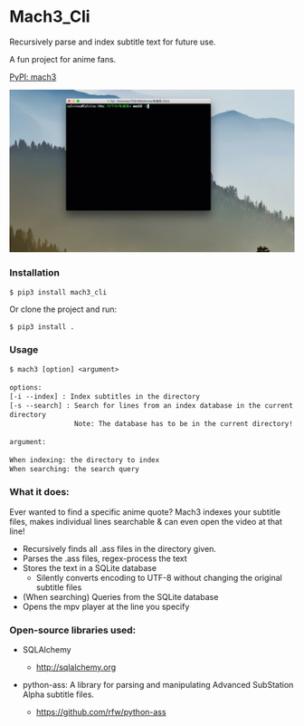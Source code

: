 # Mach3_Cli

Recursively parse and index subtitle text for future use.

A fun project for anime fans.

[PyPI: mach3](https://pypi.org/project/mach3/)

![usage](https://raw.githubusercontent.com/Calvin-Xu/mach3-cli/master/usage.gif)


### Installation

    $ pip3 install mach3_cli
    
Or clone the project and run:

    $ pip3 install .

### Usage

```
$ mach3 [option] <argument>

options:
[-i --index] : Index subtitles in the directory
[-s --search] : Search for lines from an index database in the current directory
                Note: The database has to be in the current directory!

argument:

When indexing: the directory to index
When searching: the search query
```
    
### What it does:

Ever wanted to find a specific anime quote? Mach3 indexes your subtitle files, makes individual lines searchable & can even open the video at that line!

* Recursively finds all .ass files in the directory given.
* Parses the .ass files, regex-process the text
* Stores the text in a SQLite database
    * Silently converts encoding to UTF-8 without changing the original subtitle files
* (When searching) Queries from the SQLite database
* Opens the mpv player at the line you specify

### Open-source libraries used:

* SQLAlchemy

  * <http://sqlalchemy.org>

* python-ass: A library for parsing and manipulating Advanced SubStation Alpha subtitle files.

  * https://github.com/rfw/python-ass

